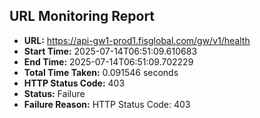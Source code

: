 ## URL Monitoring Report

- **URL:** https://api-gw1-prod1.fisglobal.com/gw/v1/health
- **Start Time:** 2025-07-14T06:51:09.610683
- **End Time:** 2025-07-14T06:51:09.702229
- **Total Time Taken:** 0.091546 seconds
- **HTTP Status Code:** 403
- **Status:** Failure
- **Failure Reason:** HTTP Status Code: 403
